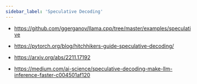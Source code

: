 ```yaml
---
sidebar_label: 'Speculative Decoding'
---
```


- https://github.com/ggerganov/llama.cpp/tree/master/examples/speculative

- https://pytorch.org/blog/hitchhikers-guide-speculative-decoding/

- https://arxiv.org/abs/2211.17192

- https://medium.com/ai-science/speculative-decoding-make-llm-inference-faster-c004501af120